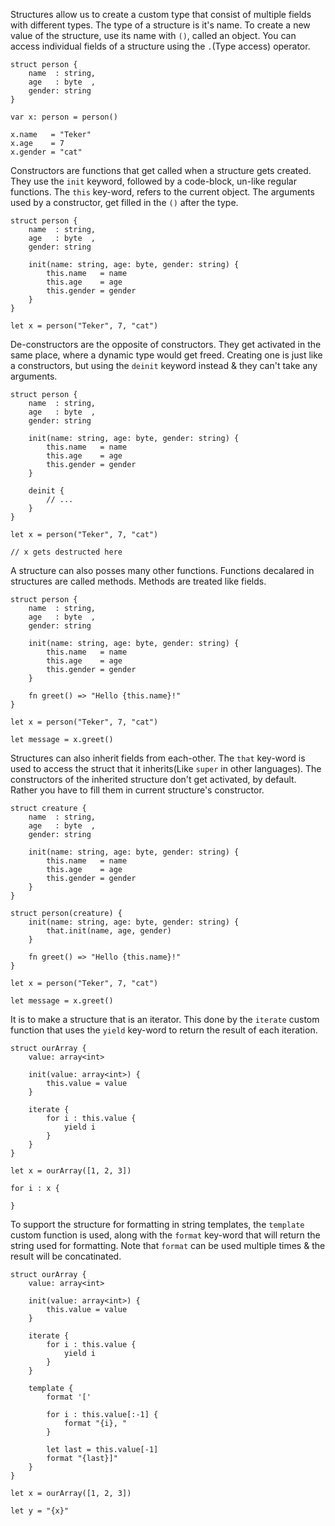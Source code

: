 Structures allow us to create a custom type that consist of multiple fields with different types. The type of a structure is it's name. To create a new value of the structure, use its name with `()`, called an object. You can access individual fields of a structure using the `.`(Type access) operator.
```
struct person {
    name  : string,
    age   : byte  ,
    gender: string
}

var x: person = person()

x.name   = "Teker"
x.age    = 7
x.gender = "cat"
```

Constructors are functions that get called when a structure gets created. They use the `init` keyword, followed by a code-block, un-like regular functions. The `this` key-word, refers to the current object. The arguments used by a constructor, get filled in the `()` after the type.
```
struct person {
    name  : string,
    age   : byte  ,
    gender: string

    init(name: string, age: byte, gender: string) {
        this.name   = name
        this.age    = age
        this.gender = gender
    }
}

let x = person("Teker", 7, "cat")
```

De-constructors are the opposite of constructors. They get activated in the same place, where a dynamic type would get freed. Creating one is just like a constructors, but using the `deinit` keyword instead & they can't take any arguments.
```
struct person {
    name  : string,
    age   : byte  ,
    gender: string

    init(name: string, age: byte, gender: string) {
        this.name   = name
        this.age    = age
        this.gender = gender
    }

    deinit {
        // ...
    }
}

let x = person("Teker", 7, "cat")

// x gets destructed here
```

A structure can also posses many other functions. Functions decalared in structures are called methods. Methods are treated like fields.
```
struct person {
    name  : string,
    age   : byte  ,
    gender: string

    init(name: string, age: byte, gender: string) {
        this.name   = name
        this.age    = age
        this.gender = gender
    }

    fn greet() => "Hello {this.name}!"
}

let x = person("Teker", 7, "cat")

let message = x.greet()
```

Structures can also inherit fields from each-other. The `that` key-word is used to access the struct that it inherits(Like `super` in other languages). The constructors of the inherited structure don't get activated, by default. Rather you have to fill them in current structure's constructor.
```
struct creature {
    name  : string,
    age   : byte  ,
    gender: string

    init(name: string, age: byte, gender: string) {
        this.name   = name
        this.age    = age
        this.gender = gender
    }
}

struct person(creature) {
    init(name: string, age: byte, gender: string) {
        that.init(name, age, gender)
    }

    fn greet() => "Hello {this.name}!"
}

let x = person("Teker", 7, "cat")

let message = x.greet()
```

It is to make a structure that is an iterator. This done by the `iterate` custom function that uses the `yield` key-word to return the result of each iteration.
```
struct ourArray {
    value: array<int>

    init(value: array<int>) {
        this.value = value
    }

    iterate {
        for i : this.value {
            yield i
        }
    }
}

let x = ourArray([1, 2, 3])

for i : x {

}
```

To support the structure for formatting in string templates, the `template` custom function is used, along with the `format` key-word that will return the string used for formatting. Note that `format` can be used multiple times & the result will be concatinated.
```
struct ourArray {
    value: array<int>

    init(value: array<int>) {
        this.value = value
    }

    iterate {
        for i : this.value {
            yield i
        }
    }

    template {
        format '['

        for i : this.value[:-1] {
            format "{i}, "
        }

        let last = this.value[-1]
        format "{last}]"
    }
}

let x = ourArray([1, 2, 3])

let y = "{x}"
```
